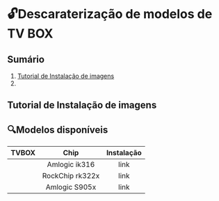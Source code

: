 # 🔓​ Descaraterização de modelos de TV BOX
## Sumário
1. [Tutorial de Instalação de imagens](##Tutorial-de-Instalação-de-imagens)
2. 
## Tutorial de Instalação de imagens
## 🔍​​Modelos disponíveis
| TVBOX | Chip | Instalação |
| :---: | :---: | :---: |
| | Amlogic ik316 | link |
| | RockChip rk322x | link |
| | Amlogic S905x | link |
